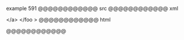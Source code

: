 example 591
@@@@@@@@@@@@ src
</a></foo >
@@@@@@@@@@@@ xml
<?xml version="1.0" encoding="UTF-8"?>
<!DOCTYPE document SYSTEM "CommonMark.dtd">
<document xmlns="http://commonmark.org/xml/1.0">
  <paragraph>
    <html_inline>&lt;/a&gt;</html_inline>
    <html_inline>&lt;/foo &gt;</html_inline>
  </paragraph>
</document>
@@@@@@@@@@@@ html
<p></a></foo ></p>
@@@@@@@@@@@@
